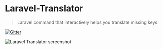 Laravel-Translator
==================

> Laravel command that interactively helps you translate missing keys.

[![Gitter](https://badges.gitter.im/Join%20Chat.svg)](https://gitter.im/rmariuzzo/Laravel-Translator)

![Laravel Translator screenshot](https://raw.github.com/rmariuzzo/Laravel-Translator/master/screenshot.png)

